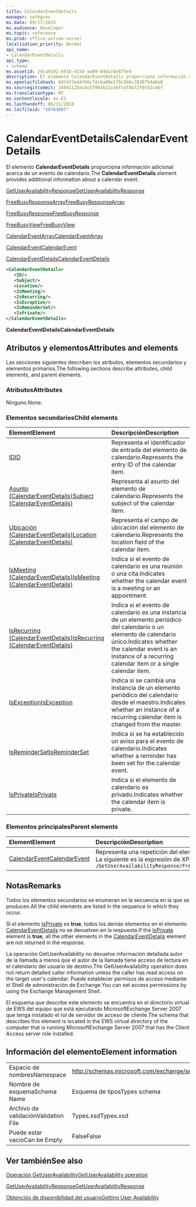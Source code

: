 ```yaml
---
title: CalendarEventDetails
manager: sethgros
ms.date: 09/17/2015
ms.audience: Developer
ms.topic: reference
ms.prod: office-online-server
localization_priority: Normal
api_name:
- CalendarEventDetails
api_type:
- schema
ms.assetid: 2dca0192-b91b-4154-aa09-84da74e875e9
description: El elemento CalendarEventDetails proporciona información adicional acerca de un evento de calendario.
ms.openlocfilehash: 8df4f3ed4f66c7dcba00e1f0c5b0c383075da0a0
ms.sourcegitcommit: 34041125dc8c5f993b21cebfc4f8b72f0fd2cb6f
ms.translationtype: MT
ms.contentlocale: es-ES
ms.lasthandoff: 06/11/2018
ms.locfileid: "19763697"
---
```

# <a name="calendareventdetails"></a><span data-ttu-id="1050e-103">CalendarEventDetails</span><span class="sxs-lookup"><span data-stu-id="1050e-103">CalendarEventDetails</span></span>

<span data-ttu-id="1050e-104">El elemento **CalendarEventDetails** proporciona información adicional acerca de un evento de calendario.</span><span class="sxs-lookup"><span data-stu-id="1050e-104">The **CalendarEventDetails** element provides additional information about a calendar event.</span></span> 
  
[<span data-ttu-id="1050e-105">GetUserAvailabilityResponse</span><span class="sxs-lookup"><span data-stu-id="1050e-105">GetUserAvailabilityResponse</span></span>](getuseravailabilityresponse.md)
  
[<span data-ttu-id="1050e-106">FreeBusyResponseArray</span><span class="sxs-lookup"><span data-stu-id="1050e-106">FreeBusyResponseArray</span></span>](freebusyresponsearray.md)
  
[<span data-ttu-id="1050e-107">FreeBusyResponse</span><span class="sxs-lookup"><span data-stu-id="1050e-107">FreeBusyResponse</span></span>](freebusyresponse.md)
  
[<span data-ttu-id="1050e-108">FreeBusyView</span><span class="sxs-lookup"><span data-stu-id="1050e-108">FreeBusyView</span></span>](freebusyview.md)
  
[<span data-ttu-id="1050e-109">CalendarEventArray</span><span class="sxs-lookup"><span data-stu-id="1050e-109">CalendarEventArray</span></span>](calendareventarray.md)
  
[<span data-ttu-id="1050e-110">CalendarEvent</span><span class="sxs-lookup"><span data-stu-id="1050e-110">CalendarEvent</span></span>](calendarevent.md)
  
[<span data-ttu-id="1050e-111">CalendarEventDetails</span><span class="sxs-lookup"><span data-stu-id="1050e-111">CalendarEventDetails</span></span>](calendareventdetails.md)
  
```xml
<CalendarEventDetails>
   <ID/>
   <Subject/>
   <Location/>
   <IsMeeting/>
   <IsRecurring/>
   <IsException/>
   <IsReminderSet/>
   <IsPrivate/>
</CalendarEventDetails>
```

 <span data-ttu-id="1050e-112">**CalendarEventDetails**</span><span class="sxs-lookup"><span data-stu-id="1050e-112">**CalendarEventDetails**</span></span>
## <a name="attributes-and-elements"></a><span data-ttu-id="1050e-113">Atributos y elementos</span><span class="sxs-lookup"><span data-stu-id="1050e-113">Attributes and elements</span></span>

<span data-ttu-id="1050e-114">Las secciones siguientes describen los atributos, elementos secundarios y elementos primarios.</span><span class="sxs-lookup"><span data-stu-id="1050e-114">The following sections describe attributes, child elements, and parent elements.</span></span>
  
### <a name="attributes"></a><span data-ttu-id="1050e-115">Atributos</span><span class="sxs-lookup"><span data-stu-id="1050e-115">Attributes</span></span>

<span data-ttu-id="1050e-116">Ninguno.</span><span class="sxs-lookup"><span data-stu-id="1050e-116">None.</span></span>
  
### <a name="child-elements"></a><span data-ttu-id="1050e-117">Elementos secundarios</span><span class="sxs-lookup"><span data-stu-id="1050e-117">Child elements</span></span>

|<span data-ttu-id="1050e-118">**Element**</span><span class="sxs-lookup"><span data-stu-id="1050e-118">**Element**</span></span>|<span data-ttu-id="1050e-119">**Descripción**</span><span class="sxs-lookup"><span data-stu-id="1050e-119">**Description**</span></span>|
|:-----|:-----|
|[<span data-ttu-id="1050e-120">ID</span><span class="sxs-lookup"><span data-stu-id="1050e-120">ID</span></span>](id.md) <br/> |<span data-ttu-id="1050e-121">Representa el identificador de entrada del elemento de calendario.</span><span class="sxs-lookup"><span data-stu-id="1050e-121">Represents the entry ID of the calendar item.</span></span>  <br/> |
|[<span data-ttu-id="1050e-122">Asunto (CalendarEventDetails)</span><span class="sxs-lookup"><span data-stu-id="1050e-122">Subject (CalendarEventDetails)</span></span>](subject-calendareventdetails.md) <br/> |<span data-ttu-id="1050e-123">Representa al asunto del elemento de calendario.</span><span class="sxs-lookup"><span data-stu-id="1050e-123">Represents the subject of the calendar item.</span></span>  <br/> |
|[<span data-ttu-id="1050e-124">Ubicación (CalendarEventDetails)</span><span class="sxs-lookup"><span data-stu-id="1050e-124">Location (CalendarEventDetails)</span></span>](location-calendareventdetails.md) <br/> |<span data-ttu-id="1050e-125">Representa el campo de ubicación del elemento de calendario.</span><span class="sxs-lookup"><span data-stu-id="1050e-125">Represents the location field of the calendar item.</span></span>  <br/> |
|[<span data-ttu-id="1050e-126">IsMeeting (CalendarEventDetails)</span><span class="sxs-lookup"><span data-stu-id="1050e-126">IsMeeting (CalendarEventDetails)</span></span>](ismeeting-calendareventdetails.md) <br/> |<span data-ttu-id="1050e-127">Indica si el evento de calendario es una reunión o una cita.</span><span class="sxs-lookup"><span data-stu-id="1050e-127">Indicates whether the calendar event is a meeting or an appointment.</span></span>  <br/> |
|[<span data-ttu-id="1050e-128">IsRecurring (CalendarEventDetails)</span><span class="sxs-lookup"><span data-stu-id="1050e-128">IsRecurring (CalendarEventDetails)</span></span>](isrecurring-calendareventdetails.md) <br/> |<span data-ttu-id="1050e-129">Indica si el evento de calendario es una instancia de un elemento periódico del calendario o un elemento de calendario único.</span><span class="sxs-lookup"><span data-stu-id="1050e-129">Indicates whether the calendar event is an instance of a recurring calendar item or a single calendar item.</span></span>  <br/> |
|[<span data-ttu-id="1050e-130">IsException</span><span class="sxs-lookup"><span data-stu-id="1050e-130">IsException</span></span>](isexception.md) <br/> |<span data-ttu-id="1050e-131">Indica si se cambia una instancia de un elemento periódico del calendario desde el maestro.</span><span class="sxs-lookup"><span data-stu-id="1050e-131">Indicates whether an instance of a recurring calendar item is changed from the master.</span></span>  <br/> |
|[<span data-ttu-id="1050e-132">IsReminderSet</span><span class="sxs-lookup"><span data-stu-id="1050e-132">IsReminderSet</span></span>](isreminderset.md) <br/> |<span data-ttu-id="1050e-133">Indica si se ha establecido un aviso para el evento de calendario.</span><span class="sxs-lookup"><span data-stu-id="1050e-133">Indicates whether a reminder has been set for the calendar event.</span></span>  <br/> |
|[<span data-ttu-id="1050e-134">IsPrivate</span><span class="sxs-lookup"><span data-stu-id="1050e-134">IsPrivate</span></span>](isprivate.md) <br/> |<span data-ttu-id="1050e-135">Indica si el elemento de calendario es privado.</span><span class="sxs-lookup"><span data-stu-id="1050e-135">Indicates whether the calendar item is private.</span></span>  <br/> |
   
### <a name="parent-elements"></a><span data-ttu-id="1050e-136">Elementos principales</span><span class="sxs-lookup"><span data-stu-id="1050e-136">Parent elements</span></span>

|<span data-ttu-id="1050e-137">**Element**</span><span class="sxs-lookup"><span data-stu-id="1050e-137">**Element**</span></span>|<span data-ttu-id="1050e-138">**Descripción**</span><span class="sxs-lookup"><span data-stu-id="1050e-138">**Description**</span></span>|
|:-----|:-----|
|[<span data-ttu-id="1050e-139">CalendarEvent</span><span class="sxs-lookup"><span data-stu-id="1050e-139">CalendarEvent</span></span>](calendarevent.md) <br/> |<span data-ttu-id="1050e-140">Representa una repetición del elemento de calendario único.</span><span class="sxs-lookup"><span data-stu-id="1050e-140">Represents a unique calendar item occurrence.</span></span>  <br/> <span data-ttu-id="1050e-141">La siguiente es la expresión de XPath 2.0 para este elemento:</span><span class="sxs-lookup"><span data-stu-id="1050e-141">The following is the XPath 2.0 expression to this element:</span></span>  <br/>  `/GetUserAvailabilityResponse/FreeBusyResponseArray/FreeBusyResponse/FreeBusyView/CalendarEventArray/CalendarEvent[i]` <br/> |
   
## <a name="remarks"></a><span data-ttu-id="1050e-142">Notas</span><span class="sxs-lookup"><span data-stu-id="1050e-142">Remarks</span></span>

<span data-ttu-id="1050e-143">Todos los elementos secundarios se enumeran en la secuencia en la que se producen.</span><span class="sxs-lookup"><span data-stu-id="1050e-143">All the child elements are listed in the sequence in which they occur.</span></span> 
  
<span data-ttu-id="1050e-144">Si el elemento [IsPrivate](isprivate.md) es **true**, todos los demás elementos en el elemento [CalendarEventDetails](calendareventdetails.md) no se devuelven en la respuesta.</span><span class="sxs-lookup"><span data-stu-id="1050e-144">If the [IsPrivate](isprivate.md) element is **true**, all the other elements in the [CalendarEventDetails](calendareventdetails.md) element are not returned in the response.</span></span> 
  
<span data-ttu-id="1050e-145">La operación GetUserAvailability no devuelve información detallada autor de la llamada a menos que el autor de la llamada tiene acceso de lectura en el calendario del usuario de destino.</span><span class="sxs-lookup"><span data-stu-id="1050e-145">The GetUserAvailability operation does not return detailed caller information unless the caller has read access on the target user's calendar.</span></span> <span data-ttu-id="1050e-146">Puede establecer permisos de acceso mediante el Shell de administración de Exchange.</span><span class="sxs-lookup"><span data-stu-id="1050e-146">You can set access permissions by using the Exchange Management Shell.</span></span>
  
<span data-ttu-id="1050e-147">El esquema que describe este elemento se encuentra en el directorio virtual de EWS del equipo que está ejecutando MicrosoftExchange Server 2007 que tenga instalado el rol de servidor de acceso de cliente.</span><span class="sxs-lookup"><span data-stu-id="1050e-147">The schema that describes this element is located in the EWS virtual directory of the computer that is running MicrosoftExchange Server 2007 that has the Client Access server role installed.</span></span>
  
## <a name="element-information"></a><span data-ttu-id="1050e-148">Información del elemento</span><span class="sxs-lookup"><span data-stu-id="1050e-148">Element information</span></span>

|||
|:-----|:-----|
|<span data-ttu-id="1050e-149">Espacio de nombres</span><span class="sxs-lookup"><span data-stu-id="1050e-149">Namespace</span></span>  <br/> |http://schemas.microsoft.com/exchange/services/2006/types  <br/> |
|<span data-ttu-id="1050e-150">Nombre de esquema</span><span class="sxs-lookup"><span data-stu-id="1050e-150">Schema Name</span></span>  <br/> |<span data-ttu-id="1050e-151">Esquema de tipos</span><span class="sxs-lookup"><span data-stu-id="1050e-151">Types schema</span></span>  <br/> |
|<span data-ttu-id="1050e-152">Archivo de validación</span><span class="sxs-lookup"><span data-stu-id="1050e-152">Validation File</span></span>  <br/> |<span data-ttu-id="1050e-153">Types.xsd</span><span class="sxs-lookup"><span data-stu-id="1050e-153">Types.xsd</span></span>  <br/> |
|<span data-ttu-id="1050e-154">Puede estar vacío</span><span class="sxs-lookup"><span data-stu-id="1050e-154">Can be Empty</span></span>  <br/> |<span data-ttu-id="1050e-155">False</span><span class="sxs-lookup"><span data-stu-id="1050e-155">False</span></span>  <br/> |
   
## <a name="see-also"></a><span data-ttu-id="1050e-156">Ver también</span><span class="sxs-lookup"><span data-stu-id="1050e-156">See also</span></span>



[<span data-ttu-id="1050e-157">Operación GetUserAvailability</span><span class="sxs-lookup"><span data-stu-id="1050e-157">GetUserAvailability operation</span></span>](getuseravailability-operation.md)
  
[<span data-ttu-id="1050e-158">GetUserAvailabilityResponse</span><span class="sxs-lookup"><span data-stu-id="1050e-158">GetUserAvailabilityResponse</span></span>](getuseravailabilityresponse.md)


[<span data-ttu-id="1050e-159">Obtención de disponibilidad del usuario</span><span class="sxs-lookup"><span data-stu-id="1050e-159">Getting User Availability</span></span>](http://msdn.microsoft.com/library/d4133fcb-9b0f-4e6b-aadf-a389da83516a%28Office.15%29.aspx)

